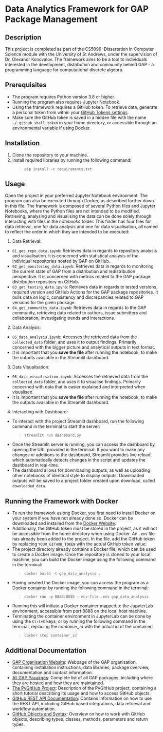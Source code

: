 # Data Analytics Framework for GAP Package Management

## Description

This project is completed as part of the CS5099: Dissertation in Computer Science module with the University of St Andrews, under the supervision of Dr. Olexandr Konovalov. The framework aims to be a tool to individuals interested in the development, distribution and community behind GAP - a programming language for computational discrete algebra.

## Prerequisites

- The program requires Python version 3.8 or higher.
- Running the program also requires Jupyter Notebook.
- Using the framework requires a GitHub token. To retrieve data, generate a personal token from within your [GitHub Tokens settings](https://github.com/settings/tokens).
- Make sure the GitHub token is saved in a hidden file with the name `~/.github_shell_token` in your home directory, or accessible through an environmental variable if using Docker.

## Installation

1. Clone the repository to your machine.
2. Install required libraries by running the following command:
   > `pip install -r requirements.txt`

## Usage

Open the project in your preferred Jupyter Notebook environment. The program can also be executed through Docker, as described further down in this file. The framework is composed of several Python files and Jupyter Notebooks, where the Python files are not intended to be modified. Retrieving, analysing and visualising the data can be done solely through interacting with files in the _notebooks_ folder. This folder has four files for data retrieval, one for data analysis and one for data visualisation, all named to reflect the order in which they are intended to be executed:

1. Data Retrieval:

- `01_get_repo_data.ipynb`: Retrieves data in regards to repository analysis and visualisation. It is concerned with statistical analysis of the individual repositories hosted by GAP on GitHub.
- `02_get_monitoring_data.ipynb`: Retrieves data in regards to monitoring the current state of GAP from a distribution and redistribution perspective. It is concerned with metrics related to the GAP package distribution repository on GitHub.
- `03_get_testing_data.ipynb`: Retrieves data in regards to tested versions, required version and GitHub Actions for the GAP package repositories. It pulls data on logic, consistency and discrepancies related to GAP versions for the given package.
- `04_get_community_data.ipynb`: Retrieves data in regards to the GAP community, retrieving data related to authors, issue submitters and collaboration, investigating trends and interactions.

2. Data Analysis:

- `05_data_analysis.ipynb`: Accesses the retrieved data from the `collected_data` folder, and uses it to output findings. Primarily concerned with the bigger picture and analytical outputs in text format.
- It is important that you **save the file** after running the notebook, to make the outputs available in the Streamlit dashboard.

3. Data Visualisation:

- `06_data_visualisation.ipynb`: Accesses the retrieved data from the `collected_data` folder, and uses it to visualise findings. Primarily concerned with data that is easier explained and interpreted when visualised.
- It is important that you **save the file** after running the notebook, to make the outputs available in the Streamlit dashboard.

4. Interacting with Dashboard:

- To interact with the project Streamlit dashboard, run the following command in the terminal to start the server:
  > `streamlit run dashboard.py`
- Once the Streamlit server is running, you can access the dashboard by opening the URL provided in the terminal. If you want to make any changes or additions to the dashboard, Streamlit provides live reload, which automatically detects changes in the script and updates the dashboard in real-time.
- The dashboard allows for downloading outputs, as well as uploading other notebooks of identical style to display outputs. Downloaded outputs will be saved to a project folder created upon download, called `downloaded_data`.

## Running the Framework with Docker

- To run the framework usiong Docker, you first need to install Docker on your system if you have not already done so. Docker can be downloaded and installed from the [Docker Website](https://www.docker.com/get-started/).
- Additionally, the GitHub token must be stored in the project, as it will not be accessible from the home directory when using Docker. An `.env` file has already been added to the project. In the file, add the GitHub token by replacing `YOUR_GITHUB_TOKEN` with the actual GitHub token value:
- The project directory already contains a Docker file, which can be used to create a Docker image. Once the repository is cloned to your local machine, you can build the Docker image using the following command in the terminal:
  > `docker build -t gap_data_analysis .`
- Having created the Docker image, you can access the program as a Docker container by running the following command in the terminal:
  > `docker run -p 8888:8888 --env-file .env gap_data_analysis`
- Running this will initiate a Docker container mapped to the JupyterLab environment, accessible from port 8888 on the local host machine.
- Terminating the container environment in JupyterLab can be done by using the `Ctrl+C` keys, or by running the following command in the terminal, replacing the _container_id_ with the actual id of the container:
  > `docker stop container_id`

## Additional Documentation

- [GAP Organisation Website](https://www.gap-system.org/): Webpage of the GAP organisation, containing installation instructions, data libraries, package overview, documentation and contact information.
- [All GAP Pacakges](https://gap-packages.github.io/): Complete list of all GAP packages, including where they are hosted and how they are maintained.
- [The PyGitHub Project](https://pypi.org/project/PyGithub/): Description of the PyGitHub project, containing a short tutorial describing its usage and how to access GitHub objects.
- [GitHub REST API Documentation](https://docs.github.com/en/rest?apiVersion=2022-11-28): Contains information on how to use the REST API, including GitHub based integrations, data retrieval and workflow automation.
- [GitHub Objects and Syntax](https://pygithub.readthedocs.io/en/latest/github_objects.html): Overview on how to work with GitHub objects, describing types, classes, methods, parameters and return types.
